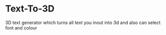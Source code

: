 # Text-To-3D
3D text generator which turns all text you inout into 3d and also can select font and colour
